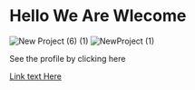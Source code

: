 # Hello We Are Wlecome 

![New Project (6) (1)](https://github.com/CodingWithAbdou/gold_profile/assets/125260674/bc3c7f44-d420-4c32-af85-9b652ccff31a)
![NewProject (1)](https://github.com/CodingWithAbdou/gold_profile/assets/125260674/19a28525-6c6b-4afc-8aac-6bbd751c647f)

See the profile by clicking here

[Link text Here](https://codingwithabdou.github.io/gold_profile/)
